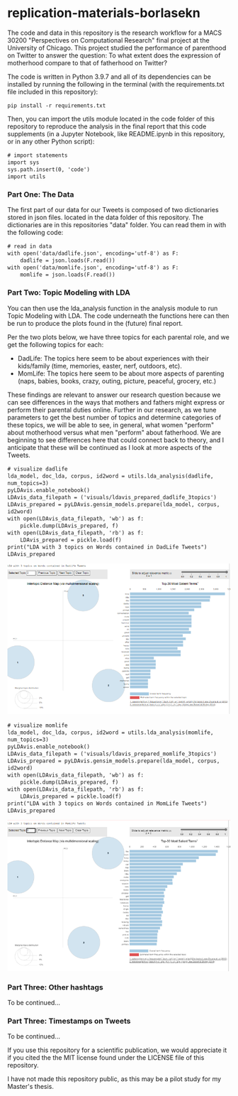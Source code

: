 # replication-materials-borlasekn

The code and data in this repository is the research workflow for a MACS 30200 "Perspectives on Computational Research" final project at the University of Chicago. This project studied the performance of parenthood on Twitter to answer the question: To what extent does the expression of
motherhood compare to that of fatherhood on Twitter?

The code is written in Python 3.9.7 and all of its dependencies can be installed by running the following in the terminal (with the requirements.txt file included in this repository):

```
pip install -r requirements.txt
```

Then, you can import the utils module located in the code folder of this repository to reproduce the analysis in the final report that this code supplements (in a Jupyter Notebook, like README.ipynb in this repository, or in any other Python script):

```
# import statements
import sys
sys.path.insert(0, 'code')
import utils
```

### Part One: The Data

The first part of our data for our Tweets is composed of two dictionaries stored in json files. located in the data folder of this repository. The dictionaries are in this repositories "data" folder. You can read them in with the following code:

```
# read in data
with open('data/dadlife.json', encoding='utf-8') as F:
    dadlife = json.loads(F.read())
with open('data/momlife.json', encoding='utf-8') as F:
    momlife = json.loads(F.read())
```

### Part Two: Topic Modeling with LDA

You can then use the lda_analysis function in the analysis module to run Topic Modeling with LDA. The code underneath the functions here can then be run to produce the plots found in the (future) final report.

Per the two plots below, we have three topics for each parental role, and we get the following topics for each:

* DadLife: The topics here seem to be about experiences with their kids/family (time, memories, easter, nerf, outdoors, etc).
* MomLife: The topics here seem to be about more aspects of parenting (naps, babies, books, crazy, outing, picture, peaceful, grocery, etc.)

These findings are relevant to answer our research question because we can see differences in the ways that mothers and fathers might express or perform their parental duties online. Further in our research, as we tune parameters to get the best number of topics and determine categories of these topics, we will be able to see, in general, what women "perform" about motherhood versus what men "perform" about fatherhood. We are beginning to see differences here that could connect back to theory, and I anticipate that these will be continued as I look at more aspects of the Tweets.

```
# visualize dadlife
lda_model, doc_lda, corpus, id2word = utils.lda_analysis(dadlife, num_topics=3)
pyLDAvis.enable_notebook()
LDAvis_data_filepath = ('visuals/ldavis_prepared_dadlife_3topics')
LDAvis_prepared = pyLDAvis.gensim_models.prepare(lda_model, corpus, id2word)
with open(LDAvis_data_filepath, 'wb') as f:
    pickle.dump(LDAvis_prepared, f)
with open(LDAvis_data_filepath, 'rb') as f:
    LDAvis_prepared = pickle.load(f)
print("LDA with 3 topics on Words contained in DadLife Tweets")
LDAvis_prepared
```

![png](README-files/lda_dadlife.png)

```
# visualize momlife
lda_model, doc_lda, corpus, id2word = utils.lda_analysis(momlife, num_topics=3)
pyLDAvis.enable_notebook()
LDAvis_data_filepath = ('visuals/ldavis_prepared_momlife_3topics')
LDAvis_prepared = pyLDAvis.gensim_models.prepare(lda_model, corpus, id2word)
with open(LDAvis_data_filepath, 'wb') as f:
    pickle.dump(LDAvis_prepared, f)
with open(LDAvis_data_filepath, 'rb') as f:
    LDAvis_prepared = pickle.load(f)
print("LDA with 3 topics on Words contained in MomLife Tweets")
LDAvis_prepared
```

![png](README-files/lda_momlife.png)

### Part Three: Other hashtags

To be continued...

### Part Three: Timestamps on Tweets

To be continued...

If you use this repository for a scientific publication, we would appreciate it if you cited the the MIT license found under the LICENSE file of this repository.

I have not made this repository public, as this may be a pilot study for my Master's thesis.
